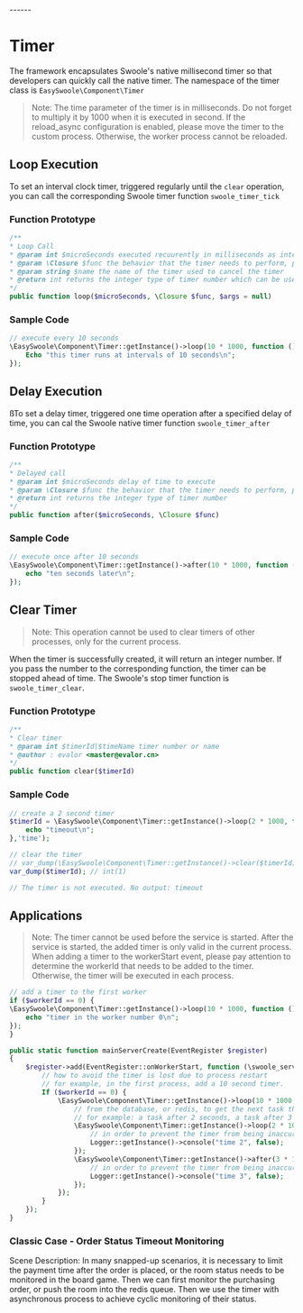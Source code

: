 <head>
     <title>EasySwoole timer|swoole timer|swoole timing task</title>
     <meta name="keywords" content="EasySwoole timer|swoole timer|swoole timing task"/>
     <meta name="description" content="EasySwoole timer|swoole timer|swoole timing task"/>
</head>
---<head>---

# Timer
The framework encapsulates Swoole's native millisecond timer so that developers can quickly call the native timer. The namespace of the timer class is `EasySwoole\Component\Timer`

> Note: The time parameter of the timer is in milliseconds. Do not forget to multiply it by 1000 when it is executed in second.
> If the reload_async configuration is enabled, please move the timer to the custom process. Otherwise, the worker process cannot be reloaded.

## Loop Execution
To set an interval clock timer, triggered regularly until the `clear` operation, you can call the corresponding Swoole timer function `swoole_timer_tick`

### Function Prototype

```php
/**
* Loop Call
* @param int $microSeconds executed recuurently in milliseconds as integer type
* @param \Closure $func the behavior that the timer needs to perform, passing in a closure
* @param string $name the name of the timer used to cancel the timer
* @return int returns the integer type of timer number which can be used to stop the timer
*/
public function loop($microSeconds, \Closure $func, $args = null)
```

### Sample Code

```php
// execute every 10 seconds
\EasySwoole\Component\Timer::getInstance()->loop(10 * 1000, function () {
    Echo "this timer runs at intervals of 10 seconds\n";
});
```

## Delay Execution

ßTo set a delay timer, triggered one time operation after a specified delay of time, you can cal the Swoole native timer function `swoole_timer_after`

### Function Prototype

```php
/**
* Delayed call
* @param int $microSeconds delay of time to execute
* @param \Closure $func the behavior that the timer needs to perform, passing in a closure
* @return int returns the integer type of timer number
*/
public function after($microSeconds, \Closure $func)
```

### Sample Code

```php
// execute once after 10 seconds
\EasySwoole\Component\Timer::getInstance()->after(10 * 1000, function () {
    echo "ten seconds later\n";
});
```

## Clear Timer

> Note: This operation cannot be used to clear timers of other processes, only for the current process.

When the timer is successfully created, it will return an integer number. If you pass the number to the corresponding function, the timer can be stopped ahead of time. The Swoole's stop timer function is `swoole_timer_clear`.

### Function Prototype

```php
/**
* Clear timer
* @param int $timerId|$timeName timer number or name
* @author : evalor <master@evalor.cn>
*/
public function clear($timerId)
```

### Sample Code

```php
// create a 2 second timer
$timerId = \EasySwoole\Component\Timer::getInstance()->loop(2 * 1000, function () {
    echo "timeout\n";
},'time');

// clear the timer
// var_dump(\EasySwoole\Component\Timer::getInstance()->clear($timerId)); // bool(true)
var_dump($timerId); // int(1)

// The timer is not executed. No output: timeout
```


## Applications

> Note: The timer cannot be used before the service is started. After the service is started, the added timer is only valid in the current process. When adding a timer to the workerStart event, please pay attention to determine the workerId that needs to be added to the timer. Otherwise, the timer will be executed in each process.

```php
// add a timer to the first worker
if ($workerId == 0) {
\EasySwoole\Component\Timer::getInstance()->loop(10 * 1000, function () {
    echo "timer in the worker number 0\n";
});
}
```

```php
public static function mainServerCreate(EventRegister $register)
{
    $register->add(EventRegister::onWorkerStart, function (\swoole_server $server, $workerId) {
        // how to avoid the timer is lost due to process restart
        // for example, in the first process, add a 10 second timer.
        If ($workerId == 0) {
            \EasySwoole\Component\Timer::getInstance()->loop(10 * 1000, function () {
                // from the database, or redis, to get the next task that needs to be executed within 10 seconds
                // for example: a task after 2 seconds, a task after 3 seconds is as follows
                \EasySwoole\Component\Timer::getInstance()->loop(2 * 1000, function () {
                    // in order to prevent the timer from being inaccurate because of the task blocking, the task is processed to the asynchronous process
                    Logger::getInstance()->console("time 2", false);
                });
                \EasySwoole\Component\Timer::getInstance()->after(3 * 1000, function () {
                    // in order to prevent the timer from being inaccurate because of the task blocking, the task is processed to the asynchronous process
                    Logger::getInstance()->console("time 3", false);
                });
            });
        }
    });
}
```

### Classic Case - Order Status Timeout Monitoring
Scene Description: In many snapped-up scenarios, it is necessary to limit the payment time after the order is placed, or the room status needs to be monitored in the board game. Then we can first monitor the purchasing order, or push the room into the redis queue. Then we use the timer with asynchronous process to achieve cyclic monitoring of their status.
